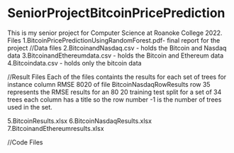 # SeniorProjectBitcoinPricePrediction
This is my senior project for Computer Science at Roanoke College 2022.
Files
1.BitcoinPricePredictionUsingRandomForest.pdf- final report for the project
//Data files
2.BitcoinandNasdaq.csv - holds the Bitcoin and Nasdaq data
3.BitcoinandEthereumdata.csv - holds the Bitcoin and Ethereum data
4.Bitcoindata.csv - holds only the bitcoin data

//Result Files
Each of the files containts the results for each set of trees for instance column RMSE 8020 of file BitcoinNasdaqRowResults row 35 represents the RMSE results for an 80 20 training test split for a set of 34 trees each column has a title so the row number -1 is the number of trees used in the set.

5.BitcoinResults.xlsx
6.BitcoinNasdaqResults.xlsx
7.BitcoinandEthereumresults.xlsx

//Code Files
